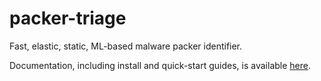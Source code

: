 # packer-triage
Fast, elastic, static, ML-based malware packer identifier.

Documentation, including install and quick-start guides,
is available [here](https://carter-yagemann.github.io/packer-triage/).
